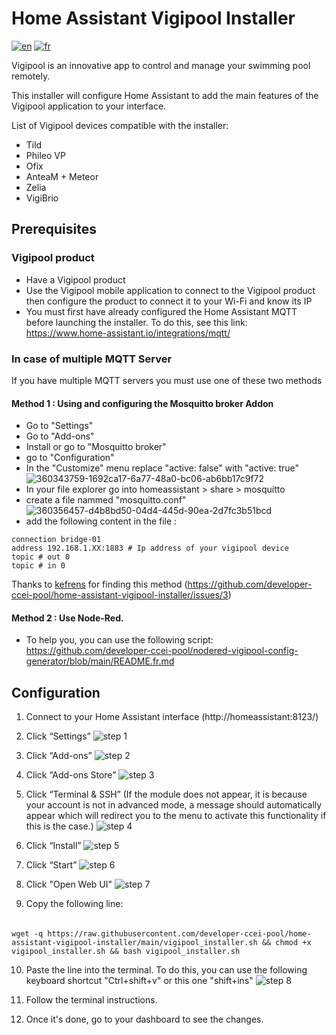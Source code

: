 # Home Assistant Vigipool Installer 

[![en](https://img.shields.io/badge/lang-en-white.svg)](https://github.com/developer-ccei-pool/home-assistant-vigipool-installer/blob/master/README.md)
[![fr](https://img.shields.io/badge/lang-fr-white.svg)](https://github.com/developer-ccei-pool/home-assistant-vigipool-installer/blob/master/README.fr.md)

Vigipool is an innovative app to control and manage your swimming pool remotely.

This installer will configure Home Assistant to add the main features of the Vigipool application to your interface.

List of Vigipool devices compatible with the installer:
- Tild
- Phileo VP
- Ofix
- AnteaM + Meteor
- Zelia
- VigiBrio

## Prerequisites

### Vigipool product

- Have a Vigipool product
- Use the Vigipool mobile application to connect to the Vigipool product then configure the product to connect it to your Wi-Fi and know its IP
- You must first have already configured the Home Assistant MQTT before launching the installer. To do this, see this link: https://www.home-assistant.io/integrations/mqtt/

### In case of multiple MQTT Server

If you have multiple MQTT servers you must use one of these two methods

#### Method 1 : Using and configuring the Mosquitto broker Addon
- Go to "Settings"
- Go to "Add-ons"
- Install or go to "Mosquitto broker"
- go to "Configuration"
- In the "Customize" menu replace "active: false" with "active: true"
![360343759-1692ca17-6a77-48a0-bc06-ab6bb17c9f72](https://github.com/user-attachments/assets/34d136db-16d2-42d4-966d-f4ade2ccab69)
- In your file explorer go into homeassistant > share > mosquitto
- create a file nammed "mosquitto.conf"
![360356457-d4b8bd50-04d4-445d-90ea-2d7fc3b51bcd](https://github.com/user-attachments/assets/6e31a244-1172-4698-b541-0610e1e9b804)
- add the following content in the file : 
```
connection bridge-01
address 192.168.1.XX:1883 # Ip address of your vigipool device
topic # out 0
topic # in 0
```
Thanks to [kefrens](https://github.com/kefrens) for finding this method (https://github.com/developer-ccei-pool/home-assistant-vigipool-installer/issues/3)

#### Method 2 : Use Node-Red. 
- To help you, you can use the following script: https://github.com/developer-ccei-pool/nodered-vigipool-config-generator/blob/main/README.fr.md



## Configuration

1. Connect to your Home Assistant interface (http://homeassistant:8123/)

1. Click “Settings” ![step 1](https://raw.githubusercontent.com/developer-ccei-pool/home-assistant-vigipool-installer/main/img/en/1.png)

1. Click “Add-ons” ![step 2](https://raw.githubusercontent.com/developer-ccei-pool/home-assistant-vigipool-installer/main/img/en/2.png)

1. Click “Add-ons Store” ![step 3](https://raw.githubusercontent.com/developer-ccei-pool/home-assistant-vigipool-installer/main/img/en/3.png)

1. Click “Terminal & SSH” (If the module does not appear, it is because your account is not in advanced mode, a message should automatically appear which will redirect you to the menu to activate this functionality if this is the case.) ![step 4](https://raw.githubusercontent.com/developer-ccei-pool/home-assistant-vigipool-installer/main/img/en/4.png)

1. Click “Install” ![step 5](https://raw.githubusercontent.com/developer-ccei-pool/home-assistant-vigipool-installer/main/img/en/5.png)

1. Click “Start” ![step 6](https://raw.githubusercontent.com/developer-ccei-pool/home-assistant-vigipool-installer/main/img/en/6.png)

1. Click "Open Web UI" ![step 7](https://raw.githubusercontent.com/developer-ccei-pool/home-assistant-vigipool-installer/main/img/en/7.png)

1. Copy the following line: 
######
    wget -q https://raw.githubusercontent.com/developer-ccei-pool/home-assistant-vigipool-installer/main/vigipool_installer.sh && chmod +x vigipool_installer.sh && bash vigipool_installer.sh

10. Paste the line into the terminal. To do this, you can use the following keyboard shortcut "Ctrl+shift+v" or this one "shift+ins" ![step 8](https://raw.githubusercontent.com/developer-ccei-pool/home-assistant-vigipool-installer/main/img/en/8.png)

1. Follow the terminal instructions.

1. Once it's done, go to your dashboard to see the changes.
